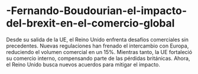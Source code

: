 # -Fernando-Boudourian-el-impacto-del-brexit-en-el-comercio-global
Desde su salida de la UE, el Reino Unido enfrenta desafíos comerciales sin precedentes. Nuevas regulaciones han frenado el intercambio con Europa, reduciendo el volumen comercial en un 15%. Mientras tanto, la UE fortaleció su comercio interno, compensando parte de las pérdidas británicas. Ahora, el Reino Unido busca nuevos acuerdos para mitigar el impacto. 
